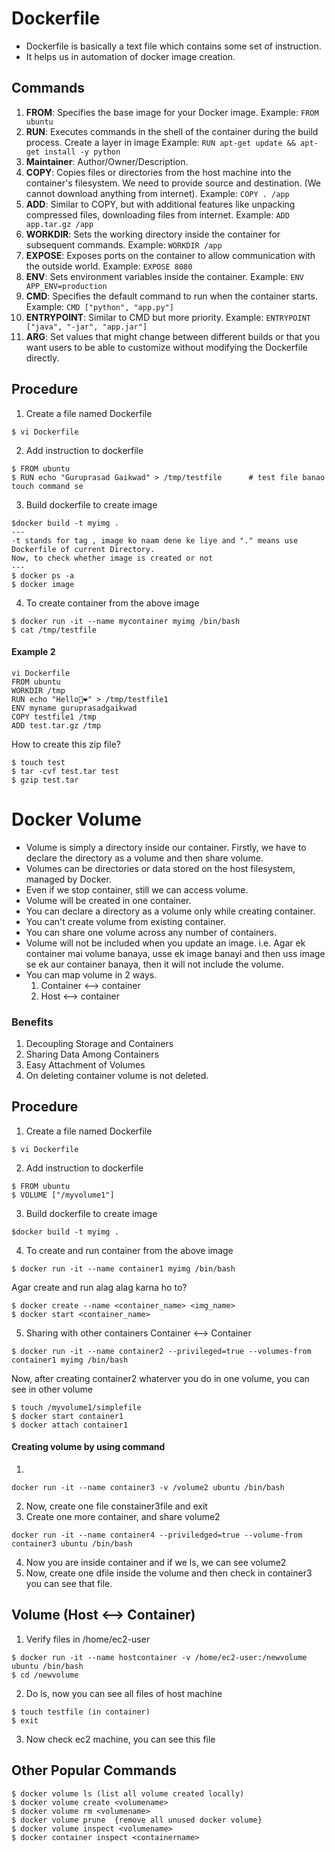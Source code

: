 # Dockerfile
- Dockerfile is basically a text file which contains some set of instruction.
- It helps us in automation of docker image creation.
## Commands
1. **FROM**: Specifies the base image for your Docker image. Example: `FROM ubuntu`
2. **RUN**: Executes commands in the shell of the container during the build process. Create a layer in image Example: `RUN apt-get update && apt-get install -y python`
3. **Maintainer**: Author/Owner/Description. 
4. **COPY**: Copies files or directories from the host machine into the container's filesystem. We need to provide source and destination. (We cannot download anything from internet). Example: `COPY . /app`
5. **ADD**: Similar to COPY, but with additional features like unpacking compressed files, downloading files from internet. Example: `ADD app.tar.gz /app`
6. **WORKDIR**: Sets the working directory inside the container for subsequent commands. Example: `WORKDIR /app`
7. **EXPOSE**: Exposes ports on the container to allow communication with the outside world. Example: `EXPOSE 8080`
8. **ENV**: Sets environment variables inside the container. Example: `ENV APP_ENV=production`
9. **CMD**: Specifies the default command to run when the container starts. Example: `CMD ["python", "app.py"]`
10. **ENTRYPOINT**: Similar to CMD but more priority. Example: `ENTRYPOINT ["java", "-jar", "app.jar"]`
11. **ARG**: Set values that might change between different builds or that you want users to be able to customize without modifying the Dockerfile directly.

## Procedure
1) Create a file named Dockerfile
```
$ vi Dockerfile
```
2) Add instruction to dockerfile
```
$ FROM ubuntu
$ RUN echo "Guruprasad Gaikwad" > /tmp/testfile      # test file banao touch command se
```
3) Build dockerfile to create image
```
$docker build -t myimg .
---
-t stands for tag , image ko naam dene ke liye and "." means use Dockerfile of current Directory.
Now, to check whether image is created or not
---
$ docker ps -a
$ docker image
```
4) To create container from the above image
```
$ docker run -it --name mycontainer myimg /bin/bash
$ cat /tmp/testfile
```
#### Example 2
```
vi Dockerfile
FROM ubuntu
WORKDIR /tmp
RUN echo "Hello🙌❤️" > /tmp/testfile1
ENV myname guruprasadgaikwad
COPY testfile1 /tmp
ADD test.tar.gz /tmp
```
How to create this zip file?
```
$ touch test
$ tar -cvf test.tar test
$ gzip test.tar
```

# Docker Volume
- Volume is simply a directory inside our container. Firstly, we have to declare the directory as a volume and then share volume.
- Volumes can be directories or data stored on the host filesystem, managed by Docker. 
- Even if we stop container, still we can access volume.
- Volume will be created in one container. 
- You can declare a directory as a volume only while creating container.
- You can't create volume from existing container.
- You can share one volume across any number of containers.
- Volume will not be included when you update an image. i.e. Agar ek container mai volume banaya, usse ek image banayi and then uss image se ek aur container banaya, then it will not include the volume. 
- You can map volume in 2 ways.
    1. Container <--> container
    2. Host <--> container

### Benefits
1) Decoupling Storage and Containers
2) Sharing Data Among Containers
3) Easy Attachment of Volumes
4) On deleting container volume is not deleted.

## Procedure
1) Create a file named Dockerfile
```
$ vi Dockerfile
```
2) Add instruction to dockerfile
```
$ FROM ubuntu
$ VOLUME ["/myvolume1"]
```
3) Build dockerfile to create image
```
$docker build -t myimg .
```
4) To create and run container from the above image
```
$ docker run -it --name container1 myimg /bin/bash
```
Agar create and run alag alag karna ho to?
```
$ docker create --name <container_name> <img_name>
$ docker start <container_name>
```
5) Sharing with other containers Container <--> Container
```
$ docker run -it --name container2 --privileged=true --volumes-from container1 myimg /bin/bash
```
Now, after creating container2 whaterver you do in one volume, you can see in other volume
```
$ touch /myvolume1/simplefile
$ docker start container1
$ docker attach container1
```

#### Creating volume by using command
1) 
```
docker run -it --name container3 -v /volume2 ubuntu /bin/bash
```
2) Now, create one file constainer3file and exit
3) Create one more container, and share volume2
```
docker run -it --name container4 --priviledged=true --volume-from container3 ubuntu /bin/bash
```
4) Now you are inside container and if we ls, we can see volume2
5) Now, create one dfile inside the volume and then check in container3 you can see that file.

## Volume (Host <--> Container)
1) Verify files in /home/ec2-user
```
$ docker run -it --name hostcontainer -v /home/ec2-user:/newvolume ubuntu /bin/bash
$ cd /newvolume
```
2) Do ls, now you can see all files of host machine
```
$ touch testfile (in container)
$ exit
```
3) Now check ec2 machine, you can see this file

## Other Popular Commands
```
$ docker volume ls (list all volume created locally)
$ docker volume create <volumename>
$ docker volume rm <volumename>
$ docker volume prune  {remove all unused docker volume}
$ docker volume inspect <volumename>
$ docker container inspect <containername>
```
